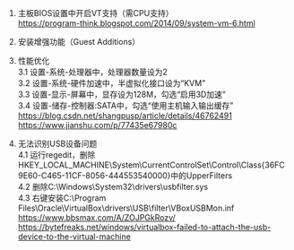 1. 主板BIOS设置中开启VT支持（需CPU支持）  
https://program-think.blogspot.com/2014/09/system-vm-6.html

2. 安装增强功能（Guest Additions）

3. 性能优化  
  3.1 设置-系统-处理器中，处理器数量设为2  
  3.2 设置-系统-硬件加速中，半虚拟化接口设为“KVM”  
  3.3 设置-显示-屏幕中，显存设为128M，勾选“启用3D加速”  
  3.4 设置-储存-控制器:SATA中，勾选“使用主机输入输出缓存”  
https://blog.csdn.net/shangpusp/article/details/46762491  
https://www.jianshu.com/p/77435e67980c

4. 无法识别USB设备问题  
4.1 运行regedit，删除HKEY_LOCAL_MACHINE\System\CurrentControlSet\Control\Class\{36FC9E60-C465-11CF-8056-444553540000}中的UpperFilters  
4.2 删除C:\Windows\System32\drivers\usbfilter.sys  
4.3 右键安装C:\Program Files\Oracle\VirtualBox\drivers\USB\filter\VBoxUSBMon.inf  
https://www.bbsmax.com/A/ZOJPGkRozv/  
https://bytefreaks.net/windows/virtualbox-failed-to-attach-the-usb-device-to-the-virtual-machine  
